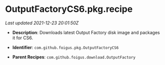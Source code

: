 # OutputFactoryCS6.pkg.recipe

_Last updated 2021-12-23 20:01:50Z_

- **Description**: Downloads latest Output Factory disk image and packages it for CS6.

- **Identifier**: `com.github.foigus.pkg.OutputFactoryCS6`

- **Parent Recipes**: `com.github.foigus.download.OutputFactory`

